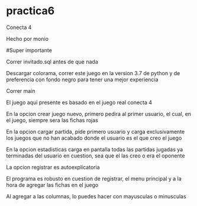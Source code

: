 # practica6
<p>Conecta 4</p>
<p>Hecho por monio</p>
#Super importante
<p>Correr invitado.sql antes de que nada</p>
<p>Descargar colorama, correr este juego en la version 3.7 de python y de preferencia con fondo negro para tener una mejor experiencia</p>
<p>Correr main</p>
<p>El juego aqui presente es basado en el juego real conecta 4</p>
<p>En la opcion crear juego nuevo, primero pedira al primer usuario, el cual, en el juego, siempre sera las fichas rojas</p>
<p>En la opcion cargar partida, pide primero usuario y carga exclusivamente los juegos que no han acabado donde el usuario es el que creo el juego</p>
<p>En la opcion estadisticas carga en pantalla todas las partidas jugadas ya terminadas del usuario en cuestion, sea que el las creo o era el oponente</p>
<p>La opcion registrar es autoexplicatoria</p>
<p>El programa es robusto en cuestion de registrar, el menu principal y a la hora de agregar las fichas en el juego</p>
<p>Al agregar a las columnas, lo puedes hacer con mayusculas o minusculas</p>
